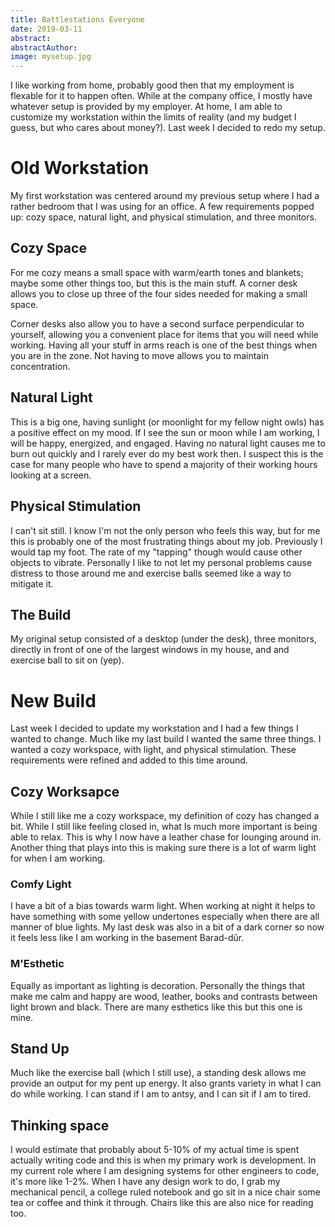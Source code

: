 ```yaml
---
title: Battlestations Everyone
date: 2019-03-11
abstract: 
abstractAuthor: 
image: mysetup.jpg
---
```


I like working from home, probably good then that my employment is flexable for it to happen often. While at the company office, I mostly have whatever setup is provided by my employer. At home, I am able to customize my workstation within the limits of reality (and my budget I guess, but who cares about money?). Last week I decided to redo my setup.

# Old Workstation

My first workstation was centered around my previous setup where I had a rather bedroom that I was using for an office. A few requirements popped up: cozy space, natural light, and physical stimulation, and three monitors.

## Cozy Space

For me cozy means a small space with warm/earth tones and blankets; maybe some other things too, but this is the main stuff. A corner desk allows you to close up three of the four sides needed for making a small space.

Corner desks also allow you to have a second surface perpendicular to yourself, allowing you a convenient place for items that you will need while working. Having all your stuff in arms reach is one of the best things when you are in the zone. Not having to move allows you to maintain concentration.

## Natural Light

This is a big one, having sunlight (or moonlight for my fellow night owls) has a positive effect on my mood. If I see the sun or moon while I am working, I will be happy, energized, and engaged. Having no natural light causes me to burn out quickly and I rarely ever do my best work then. I suspect this is the case for many people who have to spend a majority of their working hours looking at a screen.

## Physical Stimulation

I can't sit still. I know I'm not the only person who feels this way, but for me this is probably one of the most frustrating things about my job. Previously I would tap my foot. The rate of my "tapping" though would cause other objects to vibrate. Personally I like to not let my personal problems cause distress to those around me and exercise balls seemed like a way to mitigate it.

## The Build

My original setup consisted of a desktop (under the desk), three monitors, directly in front of one of the largest windows in my house, and and exercise ball to sit on (yep).

# New Build

Last week I decided to update my workstation and I had a few things I wanted to change. Much like my last build I wanted the same three things. I wanted a cozy workspace, with light, and physical stimulation. These requirements were refined and added to this time around.

## Cozy Worksapce

While I still like me a cozy workspace, my definition of cozy has changed a bit. While I still like feeling closed in, what Is much more important is being able to relax. This is why I now have a leather chase for lounging around in. Another thing that plays into this is making sure there is a lot of warm light for when I am working. 

### Comfy Light

I have a bit of a bias towards warm light. When working at night it helps to have something with some yellow undertones especially when there are all manner of blue lights.  My last desk was also in a bit of a dark corner so now it feels less like I am working in the basement Barad-dûr.

### M'Esthetic

Equally as important as lighting is decoration. Personally the things that make me calm and happy are wood, leather, books and contrasts between light brown and black. There are many esthetics like this but this one is mine.

## Stand Up

Much like the exercise ball (which I still use), a standing desk allows me provide an output for my pent up energy. It also grants variety in what I can do while working. I can stand if I am to antsy, and I can sit if I am to tired.  


## Thinking space

I would estimate that probably about 5-10% of my actual time is spent actually writing code and this is when my primary work is development. In my current role where I am designing systems for other engineers to code, it's more like 1-2%. When I have any design work to do, I grab my mechanical pencil, a college ruled notebook and go sit in a nice chair some tea or coffee and think it through. Chairs like this are also nice for reading too.